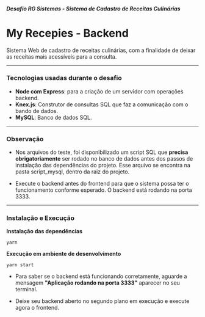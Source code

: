 ##### Desafio RG Sistemas - Sistema de Cadastro de Receitas Culinárias

# My Recepies - Backend

Sistema Web de cadastro de receitas culinárias, com a finalidade de deixar as receitas mais acessíveis para a consulta.

------------

### Tecnologias usadas durante o desafio

- **Node com Express**: para a criação de um servidor com operações backend.
- **Knex.js**: Construtor de consultas SQL que faz a comunicação com o bando de dados.
- **MySQL**: Banco de dados SQL.

------------

### Observação

- Nos arquivos do teste, foi disponibilizado um script SQL que **precisa obrigatoriamente** ser rodado no banco de dados antes dos passos de instalação das dependências do projeto. Esse arquivo se encontra na pasta script_mysql, dentro da raiz do projeto.

- Execute o backend antes do frontend para que o sistema possa ter o funcionamento conforme esperado. O backend está rodando na porta 3333.

------------

### Instalação e Execução

**Instalação das dependências**
```
yarn
```

**Execução em ambiente de desenvolvimento**

```
yarn start
```

- Para saber se o backend está funcionando corretamente, aguarde a mensagem **"Aplicação rodando na porta 3333"** aparecer no seu terminal.

- Deixe seu backend aberto no segundo plano em execução e execute agora o frontend.

